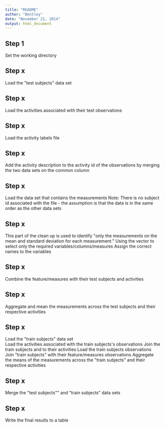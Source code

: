 ```yaml
---
title: "README"
author: "Bentley"
date: "November 21, 2014"
output: html_document
---
```


## Step 1
Set the working directory

## Step x
Load the "test subjects" data set 

## Step x
Load the activities associated with their test observations

## Step x
Load the activity labels file 

## Step x
Add the activity description to the activity id of the observations by merging the two data sets on the common column

## Step x
Load the data set that contains the measurements 
Note: There is no subject id associated with the file - the assumption is that the data is in the same order as the other data sets

## Step x
This part of the clean up is used to identify  "only the measurements on the mean and standard deviation for each measurement."
Using the vector to select only the required variables/columns/measures
Assign the correct names to the variables

## Step x
Combine the feature/measures with their test subjects and activities

## Step x
Aggregate and mean the measurements across the test subjects and their respective activities

## Step x 
Load the "train subjects" data set  
Load the activities associated with the train subjects's observations
Join the train subjects and to their activities 
Load the train subjects observations 
Join "train subjects" with their feature/measures observations
Aggregate the means of the measurements across the "train subjects" and their respective activities

## Step x
Merge the "test subjects"" and "train subjects" data sets

## Step x
Write the final results to a table